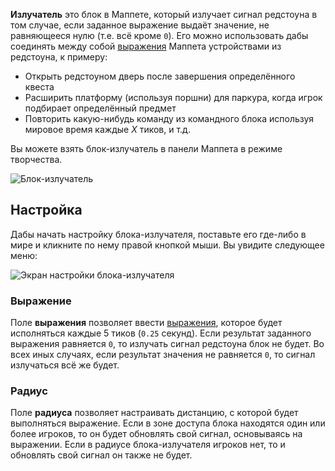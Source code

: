 **Излучатель** это  блок в Маппете, который излучает сигнал редстоуна в том случае, если заданное выражение выдаёт значение, не равняющееся нулю (т.е. всё кроме `0`). Его можно использовать дабы соединять между собой [выражения](./Выражения.md) Маппета устройствами из редстоуна, к примеру:

* Открыть редстоуном дверь после завершения определённого квеста
* Расширить платформу (используя поршни) для паркура, когда игрок подбирает определённый предмет
* Повторить какую-нибудь команду из командного блока используя мировое время каждые *X* тиков, и т.д.

Вы можете взять блок-излучатель в панели Маппета в режиме творчества.

![Блок-излучатель](https://i.imgur.com/fAZNtpj.png)

## Настройка

Дабы начать настройку блока-излучателя, поставьте его где-либо в мире и кликните по нему правой кнопкой мыши. Вы увидите следующее меню:

![Экран настройки блока-излучателя](https://i.imgur.com/7bVWN3T.png)

### Выражение

Поле **выражения** позволяет ввести [выражения](./Выражения.md), которое будет исполняться каждые 5 тиков (`0.25` секунд). Если результат заданного выражения равняется  `0`, то излучать сигнал редстоуна блок не будет. Во всех иных случаях, если результат значения не равняется `0`, то сигнал излучаться всё же будет.

### Радиус

Поле **радиуса** позволяет настраивать дистанцию, с которой будет выполняться выражение. Если в зоне доступа блока находятся один или более игроков, то он будет обновлять свой сигнал, основываясь на выражении. Если в радиусе блока-излучателя игроков нет, то и обновлять свой сигнал он также не будет.
